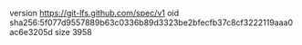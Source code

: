 version https://git-lfs.github.com/spec/v1
oid sha256:5f077d9557889b63c0336b89d3323be2bfecfb37c8cf3222119aaa0ac6e3205d
size 3958
